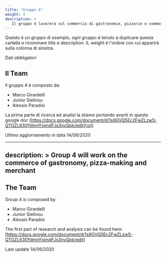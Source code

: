```yaml
---
title: "Gruppo 4"
weight: 4
description: >
   Il gruppo 4 lavorerà sul commercio di gastronomie, pizzerie e commercianti
---
```


Questo é un gruppo di esempio, ogni gruppo é tenuto a duplicare questa cartella e rinominare title e description.
IL weight é l'ordine con cui apparirà sulla colonna di sinistra.

Dati obbligatori

## Il Team

Il gruppo 4 é composto da:

* Marco Girardelli  
* Junior Sielinou 
* Alessio Paradisi 

La prima parte di ricerca ed analisi la stiamo portando avanti in questo google doc [https://docs.google.com/document/d/1s9GVQ5Ec2FwZLzwS-QTGZL630YdmnYximdFJs3nvQpk/edit](url)

Ultimo aggiornamento in data 14/06/2020

---
description: >
   Group 4 will work on the commerce of gastronomy, pizza-making and merchant
---

## The Team

Group 4 is composed by:

* Marco Girardelli
* Junior Sielinou
* Alessio Paradisi

The first part of research and analysis can be found here:
[https://docs.google.com/document/d/1s9GVQ5Ec2FwZLzwS-QTGZL630YdmnYximdFJs3nvQpk/edit]

Last update 14/06/2020

